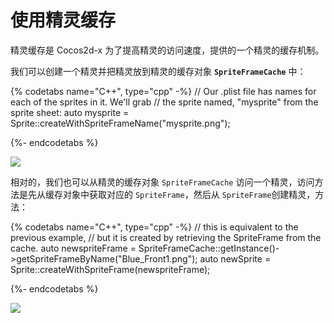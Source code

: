 # 使用精灵缓存

精灵缓存是 Cocos2d-x 为了提高精灵的访问速度，提供的一个精灵的缓存机制。

我们可以创建一个精灵并把精灵放到精灵的缓存对象 __`SpriteFrameCache`__ 中：

{% codetabs name="C++", type="cpp" -%}
// Our .plist file has names for each of the sprites in it.  We'll grab
// the sprite named, "mysprite" from the sprite sheet:
auto mysprite = Sprite::createWithSpriteFrameName("mysprite.png");

{%- endcodetabs %}

![](../../en/sprites/sprites-img/i3.png "")

相对的，我们也可以从精灵的缓存对象 `SpriteFrameCache` 访问一个精灵，访问方法是先从缓存对象中获取对应的 `SpriteFrame`，然后从 `SpriteFrame`创建精灵，方法：

{% codetabs name="C++", type="cpp" -%}
// this is equivalent to the previous example,
// but it is created by retrieving the SpriteFrame from the cache.
auto newspriteFrame = SpriteFrameCache::getInstance()->getSpriteFrameByName("Blue_Front1.png");
auto newSprite = Sprite::createWithSpriteFrame(newspriteFrame);

{%- endcodetabs %}

![](../../en/sprites/sprites-img/i3.png "")
